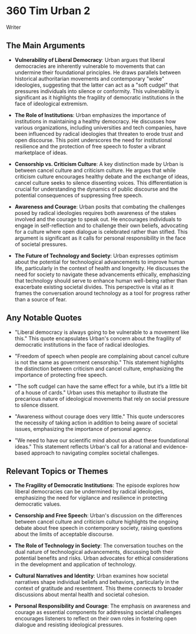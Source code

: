 # 360 Tim Urban 2


Writer



## The Main Arguments

- **Vulnerability of Liberal Democracy**: Urban argues that liberal democracies are inherently vulnerable to movements that can undermine their foundational principles. He draws parallels between historical authoritarian movements and contemporary "woke" ideologies, suggesting that the latter can act as a "soft cudgel" that pressures individuals into silence or conformity. This vulnerability is significant as it highlights the fragility of democratic institutions in the face of ideological extremism.

- **The Role of Institutions**: Urban emphasizes the importance of institutions in maintaining a healthy democracy. He discusses how various organizations, including universities and tech companies, have been influenced by radical ideologies that threaten to erode trust and open discourse. This point underscores the need for institutional resilience and the protection of free speech to foster a vibrant marketplace of ideas.

- **Censorship vs. Criticism Culture**: A key distinction made by Urban is between cancel culture and criticism culture. He argues that while criticism culture encourages healthy debate and the exchange of ideas, cancel culture seeks to silence dissenting voices. This differentiation is crucial for understanding the dynamics of public discourse and the potential consequences of suppressing free speech.

- **Awareness and Courage**: Urban posits that combating the challenges posed by radical ideologies requires both awareness of the stakes involved and the courage to speak out. He encourages individuals to engage in self-reflection and to challenge their own beliefs, advocating for a culture where open dialogue is celebrated rather than stifled. This argument is significant as it calls for personal responsibility in the face of societal pressures.

- **The Future of Technology and Society**: Urban expresses optimism about the potential for technological advancements to improve human life, particularly in the context of health and longevity. He discusses the need for society to navigate these advancements ethically, emphasizing that technology should serve to enhance human well-being rather than exacerbate existing societal divides. This perspective is vital as it frames the conversation around technology as a tool for progress rather than a source of fear.

## Any Notable Quotes

- "Liberal democracy is always going to be vulnerable to a movement like this."
  This quote encapsulates Urban's concern about the fragility of democratic institutions in the face of radical ideologies.

- "Freedom of speech when people are complaining about cancel culture is not the same as government censorship."
  This statement highlights the distinction between criticism and cancel culture, emphasizing the importance of protecting free speech.

- "The soft cudgel can have the same effect for a while, but it’s a little bit of a house of cards."
  Urban uses this metaphor to illustrate the precarious nature of ideological movements that rely on social pressure to silence dissent.

- "Awareness without courage does very little."
  This quote underscores the necessity of taking action in addition to being aware of societal issues, emphasizing the importance of personal agency.

- "We need to have our scientific mind about us about these foundational ideas."
  This statement reflects Urban's call for a rational and evidence-based approach to navigating complex societal challenges.

## Relevant Topics or Themes

- **The Fragility of Democratic Institutions**: The episode explores how liberal democracies can be undermined by radical ideologies, emphasizing the need for vigilance and resilience in protecting democratic values.

- **Censorship and Free Speech**: Urban's discussion on the differences between cancel culture and criticism culture highlights the ongoing debate about free speech in contemporary society, raising questions about the limits of acceptable discourse.

- **The Role of Technology in Society**: The conversation touches on the dual nature of technological advancements, discussing both their potential benefits and risks. Urban advocates for ethical considerations in the development and application of technology.

- **Cultural Narratives and Identity**: Urban examines how societal narratives shape individual beliefs and behaviors, particularly in the context of gratitude and resentment. This theme connects to broader discussions about mental health and societal cohesion.

- **Personal Responsibility and Courage**: The emphasis on awareness and courage as essential components for addressing societal challenges encourages listeners to reflect on their own roles in fostering open dialogue and resisting ideological pressures.

